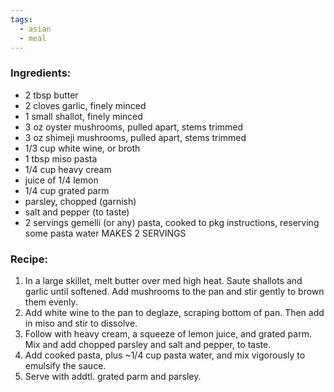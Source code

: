 ```yaml
---
tags:
  - asian
  - meal
---
```

### Ingredients:
- 2 tbsp butter
- 2 cloves garlic, finely minced
- 1 small shallot, finely minced
- 3 oz oyster mushrooms, pulled apart, stems trimmed
- 3 oz shimeji mushrooms, pulled apart, stems trimmed
- 1/3 cup white wine, or broth
- 1 tbsp miso pasta
- 1/4 cup heavy cream
- juice of 1/4 lemon
- 1/4 cup grated parm
- parsley, chopped (garnish)
- salt and pepper (to taste)
- 2 servings gemelli (or any) pasta, cooked to pkg instructions, reserving some pasta water
MAKES 2 SERVINGS
### Recipe:
1. In a large skillet, melt butter over med high heat. Saute shallots and garlic until softened. Add mushrooms to the pan and stir gently to brown them evenly. 
2. Add white wine to the pan to deglaze, scraping bottom of pan. Then add in miso and stir to dissolve. 
3. Follow with heavy cream, a squeeze of lemon juice, and grated parm. Mix and add chopped parsley and salt and pepper, to taste. 
4. Add cooked pasta, plus ~1/4 cup pasta water, and mix vigorously to emulsify the sauce. 
5. Serve with addtl. grated parm and parsley. 